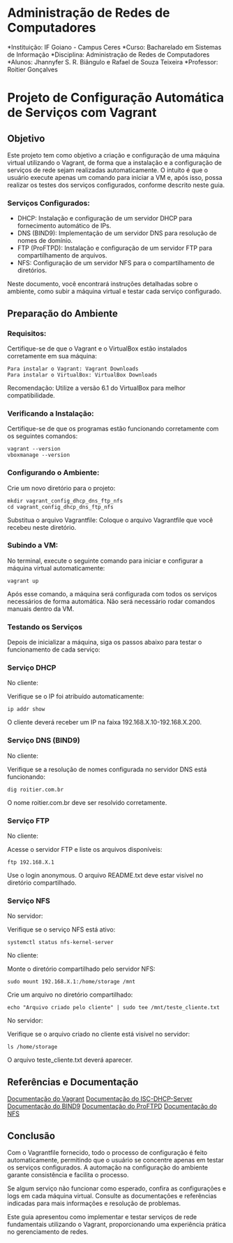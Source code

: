 # Administração de Redes de Computadores

*Instituição: IF Goiano - Campus Ceres
*Curso: Bacharelado em Sistemas de Informação
*Disciplina: Administração de Redes de Computadores
*Alunos: Jhannyfer S. R. Biângulo e Rafael de Souza Teixeira
*Professor: Roitier Gonçalves

# Projeto de Configuração Automática de Serviços com Vagrant

## Objetivo

Este projeto tem como objetivo a criação e configuração de uma máquina virtual utilizando o Vagrant, de forma que a instalação e a configuração de serviços de rede sejam realizadas automaticamente. O intuito é que o usuário execute apenas um comando para iniciar a VM e, após isso, possa realizar os testes dos serviços configurados, conforme descrito neste guia.

### Serviços Configurados:

   * DHCP: Instalação e configuração de um servidor DHCP para fornecimento automático de IPs.
   * DNS (BIND9): Implementação de um servidor DNS para resolução de nomes de domínio.
   * FTP (ProFTPD): Instalação e configuração de um servidor FTP para compartilhamento de arquivos.
   * NFS: Configuração de um servidor NFS para o compartilhamento de diretórios.

Neste documento, você encontrará instruções detalhadas sobre o ambiente, como subir a máquina virtual e testar cada serviço configurado.

## Preparação do Ambiente

### Requisitos:

Certifique-se de que o Vagrant e o VirtualBox estão instalados corretamente em sua máquina:

    Para instalar o Vagrant: Vagrant Downloads
    Para instalar o VirtualBox: VirtualBox Downloads

Recomendação: Utilize a versão 6.1 do VirtualBox para melhor compatibilidade.

### Verificando a Instalação:

Certifique-se de que os programas estão funcionando corretamente com os seguintes comandos:

    vagrant --version
    vboxmanage --version

### Configurando o Ambiente:

Crie um novo diretório para o projeto:

    mkdir vagrant_config_dhcp_dns_ftp_nfs
    cd vagrant_config_dhcp_dns_ftp_nfs

 Substitua o arquivo Vagrantfile:
        Coloque o arquivo Vagrantfile que você recebeu neste diretório.

### Subindo a VM:

No terminal, execute o seguinte comando para iniciar e configurar a máquina virtual automaticamente:

    vagrant up

Após esse comando, a máquina será configurada com todos os serviços necessários de forma automática. Não será necessário rodar comandos manuais dentro da VM.

### Testando os Serviços

Depois de inicializar a máquina, siga os passos abaixo para testar o funcionamento de cada serviço:

### Serviço DHCP

No cliente:

Verifique se o IP foi atribuído automaticamente:

    ip addr show

O cliente deverá receber um IP na faixa 192.168.X.10-192.168.X.200.

### Serviço DNS (BIND9)

No cliente:

Verifique se a resolução de nomes configurada no servidor DNS está funcionando:

    dig roitier.com.br

O nome roitier.com.br deve ser resolvido corretamente.

### Serviço FTP

No cliente:

Acesse o servidor FTP e liste os arquivos disponíveis:

    ftp 192.168.X.1

Use o login anonymous. O arquivo README.txt deve estar visível no diretório compartilhado.

### Serviço NFS

No servidor:

 Verifique se o serviço NFS está ativo:

    systemctl status nfs-kernel-server

No cliente:

Monte o diretório compartilhado pelo servidor NFS:

    sudo mount 192.168.X.1:/home/storage /mnt

Crie um arquivo no diretório compartilhado:

    echo "Arquivo criado pelo cliente" | sudo tee /mnt/teste_cliente.txt

No servidor:

Verifique se o arquivo criado no cliente está visível no servidor:

    ls /home/storage

O arquivo teste_cliente.txt deverá aparecer.

## Referências e Documentação

[Documentação do Vagrant](https://developer.hashicorp.com/vagrant/docs)
[Documentação do ISC-DHCP-Server](https://manpages.ubuntu.com/manpages/bionic/en/man8/dhcpd.8.html)
[Documentação do BIND9](https://bind9.readthedocs.io/en/latest/)
[Documentação do ProFTPD](http://www.proftpd.org/docs/)
[Documentação do NFS](https://wiki.linux-nfs.org/wiki/index.php/Main_Page)

## Conclusão

Com o Vagrantfile fornecido, todo o processo de configuração é feito automaticamente, permitindo que o usuário se concentre apenas em testar os serviços configurados. A automação na configuração do ambiente garante consistência e facilita o processo.

Se algum serviço não funcionar como esperado, confira as configurações e logs em cada máquina virtual. Consulte as documentações e referências indicadas para mais informações e resolução de problemas.

Este guia apresentou como implementar e testar serviços de rede fundamentais utilizando o Vagrant, proporcionando uma experiência prática no gerenciamento de redes.
